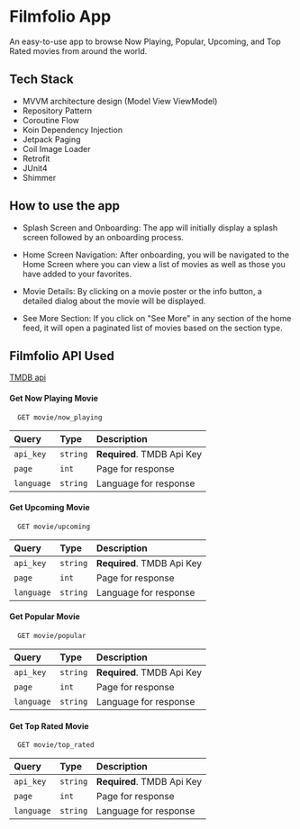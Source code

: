 
# Filmfolio App

An easy-to-use app to browse Now Playing, Popular, Upcoming, and Top Rated movies from around the world.


## Tech Stack

- MVVM architecture design (Model View ViewModel)
- Repository Pattern
- Coroutine Flow
- Koin Dependency Injection
- Jetpack Paging
- Coil Image Loader
- Retrofit
- JUnit4
- Shimmer

## How to use the app

- Splash Screen and Onboarding: The app will initially display a splash screen followed by an onboarding process.

- Home Screen Navigation: After onboarding, you will be navigated to the Home Screen where you can view a list of movies as well as those you have added to your favorites.

- Movie Details: By clicking on a movie poster or the info button, a detailed dialog about the movie will be displayed.

- See More Section: If you click on "See More" in any section of the home feed, it will open a paginated list of movies based on the section type.

## Filmfolio API Used
[TMDB api](https://developer.themoviedb.org/reference/intro/getting-started)

#### Get Now Playing Movie

```http
  GET movie/now_playing
```

| Query | Type     | Description                |
| :-------- | :------- | :------------------------- |
| `api_key` | `string` | **Required**. TMDB Api Key   |
| `page` | `int` |  Page for response  |
| `language` | `string` | Language for response  |



#### Get Upcoming Movie

```http
  GET movie/upcoming
```

| Query | Type     | Description                |
| :-------- | :------- | :------------------------- |
| `api_key` | `string` | **Required**. TMDB Api Key   |
| `page` | `int` |  Page for response  |
| `language` | `string` | Language for response  |


#### Get Popular Movie

```http
  GET movie/popular
```

| Query | Type     | Description                |
| :-------- | :------- | :------------------------- |
| `api_key` | `string` | **Required**. TMDB Api Key   |
| `page` | `int` |  Page for response  |
| `language` | `string` | Language for response  |



#### Get Top Rated Movie

```http
  GET movie/top_rated
```

| Query | Type     | Description                |
| :-------- | :------- | :------------------------- |
| `api_key` | `string` | **Required**. TMDB Api Key   |
| `page` | `int` |  Page for response  |
| `language` | `string` | Language for response  |

